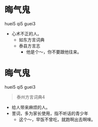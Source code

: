 # 晦气鬼
huei5 qi5 guei3
+ 心术不正的人。
  * 如东方言词典
  * 泰县方言志
    - 他是个～，你不要跟他往来。

# 晦气鬼
huei5 qi5 guei3
> 泰州方言词典4
- 给人带来麻烦的人。
- 詈词，多为家长使用，指不听话的青少年
  - 这个～，早饭不曾吃，就跑啊出去啊唻。
